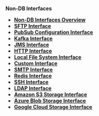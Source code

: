 
<strong>Non-DB Interfaces<strong>
<ul>
<li><a href="/articles/24_non_DB_interfaces/01_nondb_interfaces_overview.md">Non-DB Interfaces Overview</a></li>
<li><a href="/articles/24_non_DB_interfaces/02_SFTP_interface.md">SFTP Interface</a></li>
<li><a href="/articles/24_non_DB_interfaces/02a_pubsub_config.md">PubSub Configuration Interface</a></li>
<li><a href="/articles/24_non_DB_interfaces/03_kafka_interface.md">Kafka Interface</a></li>
<li><a href="/articles/24_non_DB_interfaces/04_JMS_interface.md">JMS Interface</a></li>
<li><a href="/articles/24_non_DB_interfaces/05_HTTP_interface.md">HTTP Interface</a></li>
<li><a href="/articles/24_non_DB_interfaces/06_local_file_sys.md">Local File System Interface</a></li>
<li><a href="/articles/24_non_DB_interfaces/07_custom_interface.md">Custom Interface</a></li>
<li><a href="/articles/24_non_DB_interfaces/08_SMTP_interface.md">SMTP Interface</a></li>
<li><a href="/articles/24_non_DB_interfaces/09_redis_interface.md">Redis Interface</a></li>
<li><a href="/articles/24_non_DB_interfaces/10_SSH_interface.md">SSH Interface</a></li>
<li><a href="/articles/24_non_DB_interfaces/11_LDAP_interface.md">LDAP Interface</a></li>
  <li><a href="/articles/24_non_DB_interfaces/12_S3_interface.md">Amazon S3 Storage Interface</a></li>
  <li><a href="/articles/24_non_DB_interfaces/13_blob_interface.md">Azure Blob Storage Interface</a></li>
  <li><a href="/articles/24_non_DB_interfaces/14_gcs_interface.md">Google Cloud Storage Interface</a></li>

</ul>





